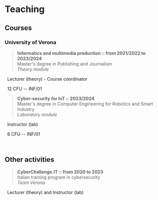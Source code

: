 # Teaching


## Courses

### University of Verona

> **Informatics and multimedia production :: from 2021/2022 to 2023/2024** &nbsp; <a href="https://www.corsi.univr.it/?ent=cs&aa=2023%2F2024&codiceCs=N75&codins=14228&discr=&discrCd=&id=368&menu=Studiare&tab=Insegnamenti" target="_blank" rel="noopener noreferrer"><i class="fas fa-link"></i></a> <br> Master's degree in Publishing and Journalism <br> *Theory module*

<i class="fas fa-pencil-ruler"></i> &nbsp; Lecturer (theory) - Course coordinator

<i class="fas fa-info-circle"></i> &nbsp; 12 CFU -- INF/01

> **Cyber-security for IoT :: 2023/2024** &nbsp; <a href="https://www.corsi.univr.it/?ent=cs&aa=2023%2F2024&codiceCs=S81&codins=4S009025&discr=&discrCd=&id=954&menu=Studiare&tab=Insegnamenti" target="_blank" rel="noopener noreferrer"><i class="fas fa-link"></i></a> <br> Master's degree in Computer Engineering for Robotics and Smart Industry <br> *Laboratory module*

<i class="fas fa-pencil-ruler"></i> &nbsp; Instructor (lab)

<i class="fas fa-info-circle"></i> &nbsp; 6 CFU -- INF/01

<br>

## Other activities

> **CyberChallenge.IT :: from 2020 to 2023** &nbsp; <a href="https://cyberchallenge.it/" target="_blank" rel="noopener noreferrer"><i class="fas fa-link"></i></a> <br> Italian training program in cybersecurity <br> *Team Verona*

<i class="fas fa-pencil-ruler"></i> &nbsp; Lecturer (theory) and Instructor (lab)

